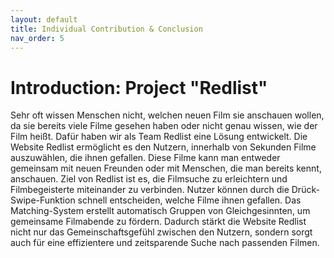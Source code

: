 ```yaml
---
layout: default
title: Individual Contribution & Conclusion  
nav_order: 5
---
```

# Introduction: Project "Redlist"
Sehr oft wissen Menschen nicht, welchen neuen Film sie anschauen wollen, da sie bereits viele Filme gesehen haben oder nicht genau wissen, wie der Film heißt. Dafür haben wir als Team Redlist eine Lösung entwickelt. Die Website Redlist ermöglicht es den Nutzern, innerhalb von Sekunden Filme auszuwählen, die ihnen gefallen. Diese Filme kann man entweder gemeinsam mit neuen Freunden oder mit Menschen, die man bereits kennt, anschauen. 
Ziel von Redlist ist es, die Filmsuche zu erleichtern und Filmbegeisterte miteinander zu verbinden. Nutzer können durch die Drück-Swipe-Funktion schnell entscheiden, welche Filme ihnen gefallen. Das Matching-System erstellt automatisch Gruppen von Gleichgesinnten, um gemeinsame Filmabende zu fördern. Dadurch stärkt die Website Redlist nicht nur das Gemeinschaftsgefühl zwischen den Nutzern, sondern sorgt auch für eine effizientere und zeitsparende Suche nach passenden Filmen.

